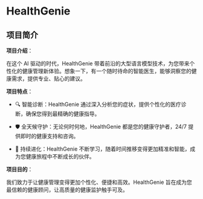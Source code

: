 # HealthGenie

## 项目简介

**项目介绍**：

在这个 AI 驱动的时代，HealthGenie 带着前沿的大型语言模型技术，为您带来个性化的健康管理新体验。想象一下，有一个随时待命的智能医生，能够洞察您的健康需求，提供专业、贴心的建议。

**项目特点**：

- 🔍 智能诊断：HealthGenie 通过深入分析您的症状，提供个性化的医疗诊断，确保您得到最精确的健康指导。

- 🛡️ 全天候守护：无论何时何地，HealthGenie 都是您的健康守护者，24/7 提供即时的健康支持和咨询。

- 🌱 持续进化：HealthGenie 不断学习，随着时间推移变得更加精准和智能，成为您健康旅程中不断成长的伙伴。

**项目目的**：

我们致力于让健康管理变得更加个性化、便捷和高效。HealthGenie 旨在成为您最信赖的健康顾问，让高质量的健康监护触手可及。